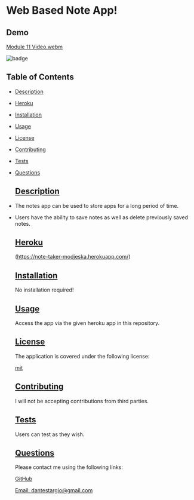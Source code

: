  # Web Based Note App!
 
 ## Demo
 
[Module 11 Video.webm](https://user-images.githubusercontent.com/105169042/179672625-250eca89-a3d8-4a72-a149-0789b2409ed1.webm)

![badge](https://img.shields.io/badge/license-mit-blue)
  
## Table of Contents
  
* [Description](#description)
* [Heroku](#table-of-contents)
* [Installation](#installation)
* [Usage](#usage)
* [License](#license)
* [Contributing](#contributing)
* [Tests](#tests)
* [Questions](#questions)
    
    ## [Description](#table-of-contents)

- The notes app can be used to store apps for a long period of time.
- Users have the ability to save notes as well as delete previously saved notes.

    ## [Heroku](#table-of-contents)

   (https://note-taker-modjeska.herokuapp.com/)
  
    ## [Installation](#table-of-contents)
  
    No installation required!
  
    ## [Usage](#table-of-contents)
  
    Access the app via the given heroku app in this repository.
    
    ## [License](#table-of-contents)
  
    The application is covered under the following license:
  
    [mit](https://choosealicense.com/licenses/mit)
  
    ## [Contributing](#table-of-contents)
    
    I will not be accepting contributions from third parties.
  
    ## [Tests](#table-of-contents)
  
    Users can test as they wish.
  
    ## [Questions](#table-of-contents)
  
    Please contact me using the following links:
  
    [GitHub](https://github.com/modjeska)
  
    [Email: dantestargio@gmail.com](mailto:dantestargio@gmail.com)
